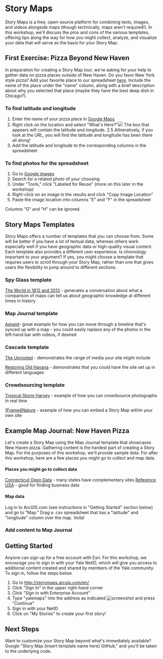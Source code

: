 # Story Maps

Story Maps is a free, open-source platform for combining texts, images, and videos alongside maps (though technically, maps aren't required!). In this workshop, we'll discuss the pros and cons of the various templates, offering tips along the way for how you might collect, analyze, and visualize your data that will serve as the basis for your Story Map.

## First Exercise: Pizza Beyond New Haven
In preparation for creating a Story Map tour, we're asking for your help to gather data on pizza places outside of New Haven. Do you favor New York style pizza? Add your favorite place to our spreadsheet [here](https://docs.google.com/spreadsheets/d/1cyvfWfeoQ4vXeTkcvkFHRUCpQSik5lBgJK39MFkeeKY/edit?usp=sharing). Include the name of the place under the "name" column, along with a brief description about why you selected that place (maybe they have the best deep dish in Chicago?). 

### To find latitude and longitude
1. Enter the name of your pizza place in [Google Maps](https://www.google.com/maps)
2. Right click on the location and select "What's Here?"![](https://github.com/YaleDHLab/lab-workshops/raw/master/story-maps/images/latlong_google.png) The box that appears will contain the latitude and longitude. 
2.5 Altneratively, if you look at the URL, you will find the latitude and longitude has been there all along!
3. Add the latitude and longitude to the corresponding columns in the spreadsheet

### To find photos for the spreadsheet
1. Go to [Google images](https://images.google.com/)
2. Search for a related photo of your choosing
3. Under "Tools," click "Labeled for Reuse" (more on this later in the workshop)
4. Right-click on an image in the results and click "Copy Image Location"
5. Paste the image location into columns "E" and "F" in the spreadsheet

Columns "G" and "H" can be ignored.

## Story Maps Templates

Story Maps offers a number of templates that you can choose from. Some will be better if you have a lot of textual data, whereas others work especially well if you have geographic data or high-quality visual content. Each template also provides a different user experience. Is chronology important to your argument? If yes, you might choose a template that requires users to scroll through your Story Map, rather than one that gives users the flexibility to jump around to different sections. 

### Spy Glass template
[The World in 1812 and 2013](https://story.maps.arcgis.com/apps/StorytellingSwipe/index.html?appid=b8ece5952db443858442f122984602ba&webmap=8ea34ba9a4f843e08a468595d8d91188#) - generates a conversation about what a comparison of maps can tell us about geographic knowledge at different times in history

### Map Journal template
[Aeneid](http://www.arcgis.com/apps/MapJournal/index.html?appid=33be151cbe1942d99a300da085884729)- great example for how you can move through a timeline that's synced up with a map - you could easily replace any of the photos in the left-hand bar with videos, if desired

### Cascade template
[The Uprooted](http://storymaps.esri.com/stories/2016/the-uprooted/index.html) - demonstrates the range of media your site might include

[Restoring Old Havana](http://storymaps.esri.com/stories/2017/havana-restoration/index.html?language=english) - demonstrates that you could have the site set up in different languages   

### Crowdsourcing template
[Tropical Storm Harvey](https://napsg.maps.arcgis.com/apps/StoryMapCrowdsource/index.html?appid=b6ef838e4d26489e8f62102639dc3d91) - example of how you can crowdsource photographs in real time

[1Frame4Nature](https://conservationphotographers.org/1f4n/) - example of how you can embed a Story Map within your own site

## Example Map Journal: New Haven Pizza
Let's create a Story Map using the Map Journal template that showcases New Haven pizza. Gathering content is the hardest part of creating a Story Map. For the purposes of this workshop, we'll provide sample data. For after this workshop, here are a few places you might go to collect and map data.

#### Places you might go to collect data
[Connecticut Open Data](https://data.ct.gov/) - many states have complementary sites
[Reference USA](http://search.library.yale.edu/databases/12540702) - good for finding business data

#### Map data
Log in to ArcGIS.com (see instructions in "Getting Started" section below) and go to "Map." Drag a .csv spreadsheet that has a "latitude" and "longitude" column over the map. Voila!   

### Add content to Map Journal


## Getting Started

Anyone can sign up for a free account with Esri. For this workshop, we encourage you to sign in with your Yale NetID, which will give you access to additional content created and shared by members of the Yale community. To sign in, follow the steps below.

1. Go to http://storymaps.arcgis.com/en/
2. Click "Sign In" in the upper right-hand corner
3. Click "Sign in with Enterprise Account"
4. Type "yalemaps" into the address as indicated ![screenshot](https://github.com/YaleDHLab/lab-workshops/raw/master/story-maps/images/yale_login.png) and press "Continue"
5. Sign in with your NetID
6. Click on "My Stories" to create your first story!

## Next Steps

Want to customize your Story Map beyond what's immediately available? Google "Story Map \[insert template name here] GitHub," and you'll be taken to the underlying code.
